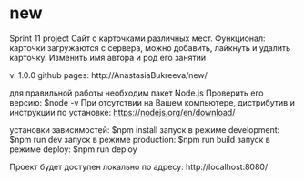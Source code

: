 # new
Sprint 11 project 
Сайт с карточками различных мест. Функционал: карточки загружаются с сервера, можно добавить, лайкнуть и удалить карточку. Изменить имя автора и род его занятий

v. 1.0.0
github pages: http://AnastasiaBukreeva/new/

для правильной работы необходим пакет Node.js Проверить его версию: $node -v При отсутствии на Вашем компьютере, дистрибутив и инструкции по установке: https://nodejs.org/en/download/

yстановки зависимостей: $npm install
запуск в режиме development: $npm run dev 
запуск в режиме production: $npm run build 
запуск в режиме deploy: $npm run deploy

Проект будет доступен локально по адресу: http://localhost:8080/
